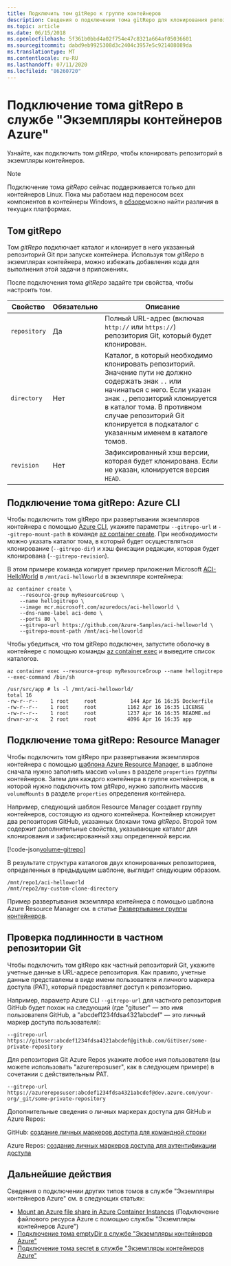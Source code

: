 ```yaml
---
title: Подключить том gitRepo к группе контейнеров
description: Сведения о подключении тома gitRepo для клонирования репозитория в экземпляры контейнеров
ms.topic: article
ms.date: 06/15/2018
ms.openlocfilehash: 5f361b0bbd4a02f754e47c8321a664af05036601
ms.sourcegitcommit: dabd9eb9925308d3c2404c3957e5c921408089da
ms.translationtype: MT
ms.contentlocale: ru-RU
ms.lasthandoff: 07/11/2020
ms.locfileid: "86260720"
---
```

# <a name="mount-a-gitrepo-volume-in-azure-container-instances"></a>Подключение тома gitRepo в службе "Экземпляры контейнеров Azure"

Узнайте, как подключить том *gitRepo*, чтобы клонировать репозиторий в экземпляры контейнеров.

> [!NOTE]
> Подключение тома *gitRepo* сейчас поддерживается только для контейнеров Linux. Пока мы работаем над переносом всех компонентов в контейнеры Windows, в [обзоре](container-instances-overview.md#linux-and-windows-containers)можно найти различия в текущих платформах.

## <a name="gitrepo-volume"></a>Том gitRepo

Том *gitRepo* подключает каталог и клонирует в него указанный репозиторий Git при запуске контейнера. Используя том *gitRepo* в экземплярах контейнера, можно избежать добавления кода для выполнения этой задачи в приложениях.

После подключения тома *gitRepo* задайте три свойства, чтобы настроить том.

| Свойство | Обязательно | Описание |
| -------- | -------- | ----------- |
| `repository` | Да | Полный URL-адрес (включая `http://` или `https://`) репозитория Git, который будет клонирован.|
| `directory` | Нет | Каталог, в который необходимо клонировать репозиторий. Значение пути не должно содержать знак `..` или начинаться с него.  Если указан знак `.`, репозиторий клонируется в каталог тома. В противном случае репозиторий Git клонируется в подкаталог с указанным именем в каталоге томов. |
| `revision` | Нет | Зафиксированный хэш версии, которая будет клонирована. Если не указан, клонируется версия `HEAD`. |

## <a name="mount-gitrepo-volume-azure-cli"></a>Подключение тома gitRepo: Azure CLI

Чтобы подключить том gitRepo при развертывании экземпляров контейнера с помощью [Azure CLI](/cli/azure), укажите параметры `--gitrepo-url` и `--gitrepo-mount-path` в команде [az container create][az-container-create]. При необходимости можно указать каталог тома, в который будет осуществляться клонирование (`--gitrepo-dir`) и хэш фиксации редакции, которая будет клонирована (`--gitrepo-revision`).

В этом примере команда копирует пример приложения Microsoft [ACI-HelloWorld][aci-helloworld] в `/mnt/aci-helloworld` в экземпляре контейнера:

```azurecli-interactive
az container create \
    --resource-group myResourceGroup \
    --name hellogitrepo \
    --image mcr.microsoft.com/azuredocs/aci-helloworld \
    --dns-name-label aci-demo \
    --ports 80 \
    --gitrepo-url https://github.com/Azure-Samples/aci-helloworld \
    --gitrepo-mount-path /mnt/aci-helloworld
```

Чтобы убедиться, что том gitRepo подключен, запустите оболочку в контейнере с помощью команды [az container exec][az-container-exec] и выведите список каталогов.

```azurecli
az container exec --resource-group myResourceGroup --name hellogitrepo --exec-command /bin/sh
```

```output
/usr/src/app # ls -l /mnt/aci-helloworld/
total 16
-rw-r--r--    1 root     root           144 Apr 16 16:35 Dockerfile
-rw-r--r--    1 root     root          1162 Apr 16 16:35 LICENSE
-rw-r--r--    1 root     root          1237 Apr 16 16:35 README.md
drwxr-xr-x    2 root     root          4096 Apr 16 16:35 app
```

## <a name="mount-gitrepo-volume-resource-manager"></a>Подключение тома gitRepo: Resource Manager

Чтобы подключить том gitRepo при развертывании экземпляров контейнера с помощью [шаблона Azure Resource Manager](/azure/templates/microsoft.containerinstance/containergroups), в шаблоне сначала нужно заполнить массив `volumes` в разделе `properties` группы контейнеров. Затем для каждого контейнера в группе контейнеров, в которой нужно подключить том *gitRepo*, нужно заполнить массив `volumeMounts` в разделе `properties` определения контейнера.

Например, следующий шаблон Resource Manager создает группу контейнеров, состоящую из одного контейнера. Контейнер клонирует два репозитория GitHub, указанных блоками тома *gitRepo*. Второй том содержит дополнительные свойства, указывающие каталог для клонирования и зафиксированный хэш определенной версии.

<!-- https://github.com/Azure/azure-docs-json-samples/blob/master/container-instances/aci-deploy-volume-gitrepo.json -->
[!code-json[volume-gitrepo](~/azure-docs-json-samples/container-instances/aci-deploy-volume-gitrepo.json)]

В результате структура каталогов двух клонированных репозиториев, определенных в предыдущем шаблоне, выглядит следующим образом.

```
/mnt/repo1/aci-helloworld
/mnt/repo2/my-custom-clone-directory
```

Пример развертывания экземпляра контейнера с помощью шаблона Azure Resource Manager см. в статье [Развертывание группы контейнеров](container-instances-multi-container-group.md).

## <a name="private-git-repo-authentication"></a>Проверка подлинности в частном репозитории Git

Чтобы подключить том gitRepo как частный репозиторий Git, укажите учетные данные в URL-адресе репозитория. Как правило, учетные данные представлены в виде имени пользователя и личного маркера доступа (PAT), который предоставляет доступ к репозиторию.

Например, параметр Azure CLI `--gitrepo-url` для частного репозитория GitHub будет похож на следующий (где "gituser" — это имя пользователя GitHub, а "abcdef1234fdsa4321abcdef" — ​​это личный маркер доступа пользователя):

```console
--gitrepo-url https://gituser:abcdef1234fdsa4321abcdef@github.com/GitUser/some-private-repository
```

Для репозитория Git Azure Repos укажите любое имя пользователя (вы можете использовать "azurereposuser", как в следующем примере) в сочетании с действительным PAT.

```console
--gitrepo-url https://azurereposuser:abcdef1234fdsa4321abcdef@dev.azure.com/your-org/_git/some-private-repository
```

Дополнительные сведения о личных маркерах доступа для GitHub и Azure Repos:

GitHub: [создание личных маркеров доступа для командной строки][pat-github]

Azure Repos: [создание личных маркеров доступа для аутентификации доступа][pat-repos]

## <a name="next-steps"></a>Дальнейшие действия

Сведения о подключении других типов томов в службе "Экземпляры контейнеров Azure" см. в следующих статьях:

* [Mount an Azure file share in Azure Container Instances](container-instances-volume-azure-files.md) (Подключение файлового ресурса Azure с помощью службы "Экземпляры контейнеров Azure")
* [Подключение тома emptyDir в службе "Экземпляры контейнеров Azure"](container-instances-volume-emptydir.md)
* [Подключение тома secret в службе "Экземпляры контейнеров Azure"](container-instances-volume-secret.md)

<!-- LINKS - External -->
[aci-helloworld]: https://github.com/Azure-Samples/aci-helloworld
[pat-github]: https://help.github.com/articles/creating-a-personal-access-token-for-the-command-line/
[pat-repos]: /azure/devops/organizations/accounts/use-personal-access-tokens-to-authenticate

<!-- LINKS - Internal -->
[az-container-create]: /cli/azure/container#az-container-create
[az-container-exec]: /cli/azure/container#az-container-exec
